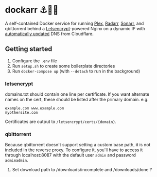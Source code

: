 # dockarr ⚓🏴‍☠️

A self-contained Docker service for running [Plex](https://www.plex.tv), [Radarr](https://github.com/Radarr/Radarr), [Sonarr](https://github.com/Sonarr/Sonarr), and qbittorrent behind a [Letsencrypt](https://letsencrypt.org)-powered Nginx on a dynamic IP with [automatically updated](https://github.com/Sleavely/cloudflare-dyn-ip-updater) DNS from Cloudflare.

## Getting started

1. Configure the `.env` file
1. Run `setup.sh` to create some boilerplate directories
1. Run `docker-compose up` (with `--detach` to run in the background)

### letsencrypt

domains.txt should contain one line per certificate. If you want alternate names on the cert, these should be listed after the primary domain. e.g.

```
example.com www.example.com
myothersite.com
```

Certificates are output to `/letsencrypt/certs/{domain}`.

### qbittorrent

Because qbittorrent doesn't support setting a custom base path, it is not included in the reverse proxy. To configure it, you'll have to access it through localhost:8087 with the default user `admin` and password `adminadmin`.

1. Set download path to /downloads/incomplete and /downloads/done ?
